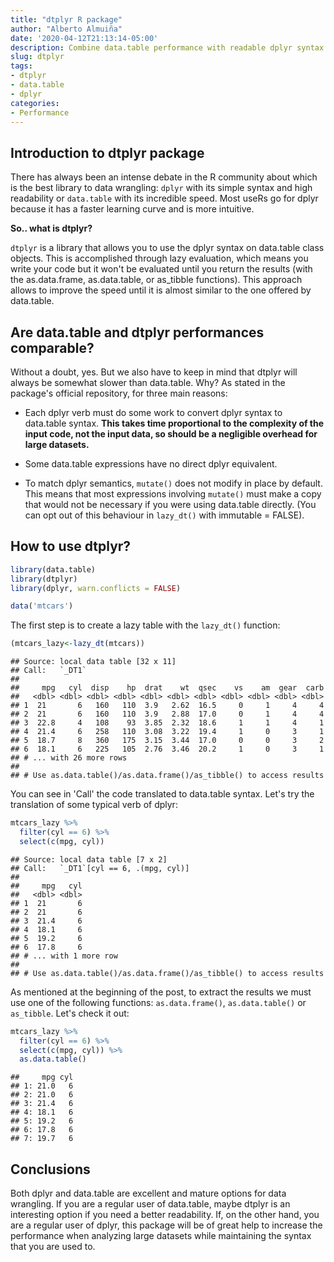 ```yaml
---
title: "dtplyr R package"
author: "Alberto Almuiña"
date: '2020-04-12T21:13:14-05:00'
description: Combine data.table performance with readable dplyr syntax.
slug: dtplyr
tags:
- dtplyr
- data.table
- dplyr
categories: 
- Performance
---
```


## Introduction to dtplyr package

There has always been an intense debate in the R community about which is the best library to data wrangling: `dplyr` with its simple syntax and high readability or `data.table` with its incredible speed. Most useRs go for dplyr because it has a faster learning curve and is more intuitive.

**So.. what is dtplyr?**

`dtplyr` is a library that allows you to use the dplyr syntax on data.table class objects. This is accomplished through lazy evaluation, which means you write your code but it won't be evaluated until you return the results (with the as.data.frame, as.data.table, or as_tibble functions). This approach allows to improve the speed until it is almost similar to the one offered by data.table.

## Are data.table and dtplyr performances comparable?

Without a doubt, yes. But we also have to keep in mind that dtplyr will always be somewhat slower than data.table. Why? As stated in the package's official repository, for three main reasons:

* Each dplyr verb must do some work to convert dplyr syntax to data.table syntax. **This takes time proportional to the complexity of the input code, not the input data, so should be a negligible overhead for large datasets.**

* Some data.table expressions have no direct dplyr equivalent.

* To match dplyr semantics, `mutate()` does not modify in place by default. This means that most expressions involving `mutate()` must make a copy that would not be necessary if you were using data.table directly. (You can opt out of this behaviour in `lazy_dt()` with immutable = FALSE).

## How to use dtplyr?


```r
library(data.table)
library(dtplyr)
library(dplyr, warn.conflicts = FALSE)

data('mtcars')
```

The first step is to create a lazy table with the `lazy_dt()` function:


```r
(mtcars_lazy<-lazy_dt(mtcars))
```

```
## Source: local data table [32 x 11]
## Call:   `_DT1`
## 
##     mpg   cyl  disp    hp  drat    wt  qsec    vs    am  gear  carb
##   <dbl> <dbl> <dbl> <dbl> <dbl> <dbl> <dbl> <dbl> <dbl> <dbl> <dbl>
## 1  21       6   160   110  3.9   2.62  16.5     0     1     4     4
## 2  21       6   160   110  3.9   2.88  17.0     0     1     4     4
## 3  22.8     4   108    93  3.85  2.32  18.6     1     1     4     1
## 4  21.4     6   258   110  3.08  3.22  19.4     1     0     3     1
## 5  18.7     8   360   175  3.15  3.44  17.0     0     0     3     2
## 6  18.1     6   225   105  2.76  3.46  20.2     1     0     3     1
## # ... with 26 more rows
## 
## # Use as.data.table()/as.data.frame()/as_tibble() to access results
```

You can see in 'Call' the code translated to data.table syntax. Let's try the translation of some typical verb of dplyr: 


```r
mtcars_lazy %>%
  filter(cyl == 6) %>%
  select(c(mpg, cyl))
```

```
## Source: local data table [7 x 2]
## Call:   `_DT1`[cyl == 6, .(mpg, cyl)]
## 
##     mpg   cyl
##   <dbl> <dbl>
## 1  21       6
## 2  21       6
## 3  21.4     6
## 4  18.1     6
## 5  19.2     6
## 6  17.8     6
## # ... with 1 more row
## 
## # Use as.data.table()/as.data.frame()/as_tibble() to access results
```


As mentioned at the beginning of the post, to extract the results we must use one of the following functions: `as.data.frame()`, `as.data.table()` or `as_tibble`. Let's check it out:


```r
mtcars_lazy %>%
  filter(cyl == 6) %>%
  select(c(mpg, cyl)) %>%
  as.data.table()
```

```
##     mpg cyl
## 1: 21.0   6
## 2: 21.0   6
## 3: 21.4   6
## 4: 18.1   6
## 5: 19.2   6
## 6: 17.8   6
## 7: 19.7   6
```


## Conclusions

Both dplyr and data.table are excellent and mature options for data wrangling. If you are a regular user of data.table, maybe dtplyr is an interesting option if you need a better readability. If, on the other hand, you are a regular user of dplyr, this package will be of great help to increase the performance when analyzing large datasets while maintaining the syntax that you are used to.







